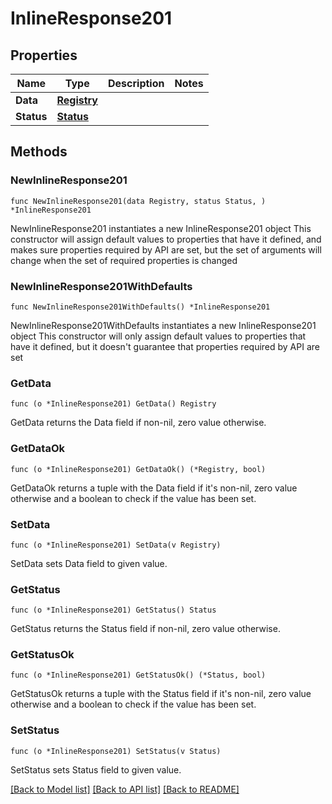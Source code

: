 # InlineResponse201

## Properties

Name | Type | Description | Notes
------------ | ------------- | ------------- | -------------
**Data** | [**Registry**](Registry.md) |  | 
**Status** | [**Status**](Status.md) |  | 

## Methods

### NewInlineResponse201

`func NewInlineResponse201(data Registry, status Status, ) *InlineResponse201`

NewInlineResponse201 instantiates a new InlineResponse201 object
This constructor will assign default values to properties that have it defined,
and makes sure properties required by API are set, but the set of arguments
will change when the set of required properties is changed

### NewInlineResponse201WithDefaults

`func NewInlineResponse201WithDefaults() *InlineResponse201`

NewInlineResponse201WithDefaults instantiates a new InlineResponse201 object
This constructor will only assign default values to properties that have it defined,
but it doesn't guarantee that properties required by API are set

### GetData

`func (o *InlineResponse201) GetData() Registry`

GetData returns the Data field if non-nil, zero value otherwise.

### GetDataOk

`func (o *InlineResponse201) GetDataOk() (*Registry, bool)`

GetDataOk returns a tuple with the Data field if it's non-nil, zero value otherwise
and a boolean to check if the value has been set.

### SetData

`func (o *InlineResponse201) SetData(v Registry)`

SetData sets Data field to given value.


### GetStatus

`func (o *InlineResponse201) GetStatus() Status`

GetStatus returns the Status field if non-nil, zero value otherwise.

### GetStatusOk

`func (o *InlineResponse201) GetStatusOk() (*Status, bool)`

GetStatusOk returns a tuple with the Status field if it's non-nil, zero value otherwise
and a boolean to check if the value has been set.

### SetStatus

`func (o *InlineResponse201) SetStatus(v Status)`

SetStatus sets Status field to given value.



[[Back to Model list]](../README.md#documentation-for-models) [[Back to API list]](../README.md#documentation-for-api-endpoints) [[Back to README]](../README.md)


